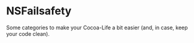 NSFailsafety
============

Some categories to make your Cocoa-Life a bit easier (and, in case, keep your code clean).
